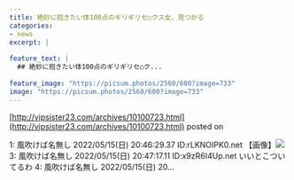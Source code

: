 ```yaml
---
title: 絶妙に抱きたい体100点のギリギリセ○クス女、見つかる
categories:
- news
excerpt: |
  
feature_text: |
  ## 絶妙に抱きたい体100点のギリギリセ○ク...
  
feature_image: "https://picsum.photos/2560/600?image=733"
image: "https://picsum.photos/2560/600?image=733"
---
```


[http://vipsister23.com/archives/10100723.html](http://vipsister23.com/archives/10100723.html)
posted on 

<!--more-->

1: 風吹けば名無し 2022/05/15(日) 20:46:29.37 ID:rLKNOIPK0.net 【画像】![](https://livedoor.blogimg.jp/vipsister23/imgs/5/4/5483efc3.jpg) 3: 風吹けば名無し 2022/05/15(日) 20:47:17.11 ID:x9zR6I4Up.net いいとこついてるわ 4: 風吹けば名無し 2022/05/15(日) 20...
